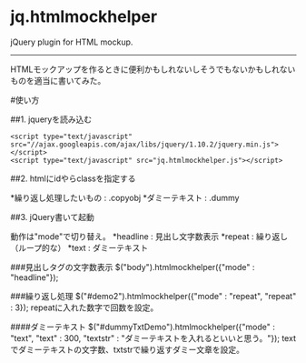 jq.htmlmockhelper
=================

jQuery plugin for HTML mockup.

---

HTMLモックアップを作るときに便利かもしれないしそうでもないかもしれないものを適当に書いてみた。

#使い方

##1. jqueryを読み込む

    <script type="text/javascript" src="//ajax.googleapis.com/ajax/libs/jquery/1.10.2/jquery.min.js"></script>
    <script type="text/javascript" src="jq.htmlmockhelper.js"></script>

##2. htmlにidやらclassを指定する

*繰り返し処理したいもの : .copyobj
*ダミーテキスト : .dummy

##3. jQuery書いて起動

動作は"mode"で切り替え。
*headline : 見出し文字数表示
*repeat : 繰り返し（ループ的な）
*text : ダミーテキスト

###見出しタグの文字数表示
    $("body").htmlmockhelper({"mode" : "headline"});

###繰り返し処理
    $("#demo2").htmlmockhelper({"mode" : "repeat", "repeat" : 3});
repeatに入れた数字で回数を設定。

####ダミーテキスト
    $("#dummyTxtDemo").htmlmockhelper({"mode" : "text", "text" : 300, "textstr" : "ダミーテキストを入れるといいと思う。"});
textでダミーテキストの文字数、txtstrで繰り返すダミー文章を設定。
